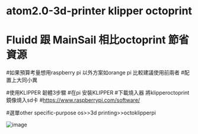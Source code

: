 # atom2.0-3d-printer klipper octoprint

# Fluidd 跟 MainSail 相比octoprint 節省資源
#如果預算考量想用raspberry pi 以外方案如orange pi 比較建議使用前兩者
#配置上大同小異

#使用KLIPPER 韌體3步驟
#在pi 安裝KLIPPER 
#下載燒入器 將klipperoctoprint鏡像燒入sd卡
#https://www.raspberrypi.com/software/

#選單other specific-purpose os>>3d printing>>octoklipperpi

![image](https://github.com/aa2362339/atom2.0-3d-printer/blob/main/xloder.jpg)
